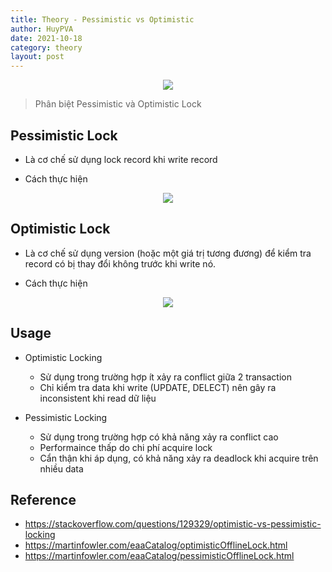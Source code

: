 ```yaml
---
title: Theory - Pessimistic vs Optimistic
author: HuyPVA
date: 2021-10-18
category: theory
layout: post
---
```


<div align="center">
    <img src="../assets/images/theory/pessimistic_optimistic.png"/>
</div>

> Phân biệt Pessimistic và Optimistic Lock 

## Pessimistic Lock

- Là cơ chế sử dụng lock record khi write record

- Cách thực hiện
<div align="center">
    <img src="../assets/images/theory/pessimistic.png"/>
</div>    
  

## Optimistic Lock

- Là cơ chế sử dụng version (hoặc một giá trị tương đương) để kiểm tra record có bị thay đổi không trước khi write nó.

- Cách thực hiện
<div align="center">
    <img src="../assets/images/theory/optimistic.png"/>
</div>  

## Usage

- Optimistic Locking
    - Sử dụng trong trường hợp ít xảy ra conflict giữa 2 transaction
    - Chỉ kiểm tra data khi write (UPDATE, DELECT) nên gây ra inconsistent khi read dữ liệu
    
- Pessimistic Locking
    - Sử dụng trong trường hợp có khả năng xảy ra conflict cao
    - Performaince thấp do chi phí acquire lock
    - Cẩn thận khi áp dụng, có khả năng xảy ra deadlock khi acquire trên nhiều data

## Reference

- https://stackoverflow.com/questions/129329/optimistic-vs-pessimistic-locking
- https://martinfowler.com/eaaCatalog/optimisticOfflineLock.html
- https://martinfowler.com/eaaCatalog/pessimisticOfflineLock.html